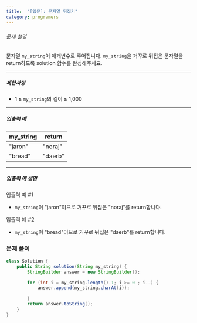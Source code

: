 ```yaml
---
title:  "[입문]: 문자열 뒤집기"
category: programers
---
```




###### 문제 설명

문자열 `my_string`이 매개변수로 주어집니다. `my_string`을 거꾸로 뒤집은 문자열을 return하도록 solution 함수를 완성해주세요.

------

##### 제한사항

- 1 ≤ `my_string`의 길이 ≤ 1,000

------

##### 입출력 예

| my_string | return  |
| --------- | ------- |
| "jaron"   | "noraj" |
| "bread"   | "daerb" |

------

##### 입출력 예 설명

입출력 예 #1

- `my_string`이 "jaron"이므로 거꾸로 뒤집은 "noraj"를 return합니다.

입출력 예 #2

- `my_string`이 "bread"이므로 거꾸로 뒤집은 "daerb"를 return합니다.



### 문제 풀이

```java
class Solution {
    public String solution(String my_string) {
        StringBuilder answer = new StringBuilder();

        for (int i = my_string.length()-1; i >= 0 ; i--) {
            answer.append(my_string.charAt(i));

        }
        return answer.toString();
    }
}

```

